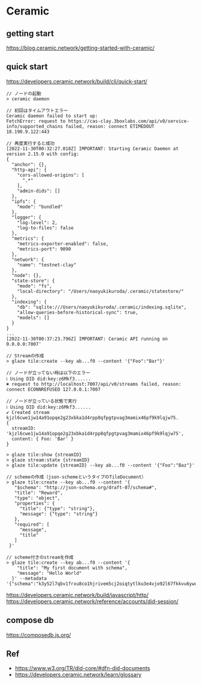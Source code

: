 # Ceramic

## getting start
https://blog.ceramic.network/getting-started-with-ceramic/

## quick start
https://developers.ceramic.network/build/cli/quick-start/

```node
// ノードの起動
> ceramic daemon

// 初回はタイムアウトエラー
Ceramic daemon failed to start up:
FetchError: request to https://cas-clay.3boxlabs.com/api/v0/service-info/supported_chains failed, reason: connect ETIMEDOUT 18.190.9.122:443

// 再度実行すると成功
[2022-11-30T00:32:27.018Z] IMPORTANT: Starting Ceramic Daemon at version 2.15.0 with config: 
{
  "anchor": {},
  "http-api": {
    "cors-allowed-origins": [
      ".*"
    ],
    "admin-dids": []
  },
  "ipfs": {
    "mode": "bundled"
  },
  "logger": {
    "log-level": 2,
    "log-to-files": false
  },
  "metrics": {
    "metrics-exporter-enabled": false,
    "metrics-port": 9090
  },
  "network": {
    "name": "testnet-clay"
  },
  "node": {},
  "state-store": {
    "mode": "fs",
    "local-directory": "/Users/naoyukikuroda/.ceramic/statestore/"
  },
  "indexing": {
    "db": "sqlite:///Users/naoyukikuroda/.ceramic/indexing.sqlite",
    "allow-queries-before-historical-sync": true,
    "models": []
  }
}
...
[2022-11-30T00:37:23.796Z] IMPORTANT: Ceramic API running on 0.0.0.0:7007'

// Streamの作成
> glaze tile:create --key ab...f0 --content '{"Foo":"Bar"}'

// ノードが立ってない時は以下のエラー
ℹ Using DID did:key:z6Mkf3......
✖ request to http://localhost:7007/api/v0/streams failed, reason: connect ECONNREFUSED 127.0.0.1:7007

// ノードが立っている状態で実行
ℹ Using DID did:key:z6Mkf3......
✔ Created stream kjzl6cwe1jw14a91opqe2g23xbka1d4rpp8qfpgtpvag3mamix46pf9k9lqjw75.
{
  streamID: 'kjzl6cwe1jw14a91opqe2g23xbka1d4rpp8qfpgtpvag3mamix46pf9k9lqjw75',
  content: { Foo: 'Bar' }
}

> glaze tile:show {streamID}
> glaze stream:state {streamID}
> glaze tile:update {streamID} --key ab...f0 --content '{"Foo":"Baz"}'

// schemeの作成（json-schemeというタイプのTileDocument）
> glaze tile:create --key ab...f0 --content '{
   "$schema": "http://json-schema.org/draft-07/schema#",
   "title": "Reward",
   "type": "object",
   "properties": {
     "title": {"type": "string"},
     "message": {"type": "string"}
   },
   "required": [
     "message",
     "title"
   ]
 }'

// scheme付きのstreamを作成
> glaze tile:create --key ab...f0 --content '{
    "title": "My first document with schema",
    "message": "Hello World"
  }' --metadata '{"schema":"k3y52l7qbv1frxu8co1hjrivem5cj2oiqtytlku3e4vjo92l67fkkvu6ywuzfxvy8"}'

```

https://developers.ceramic.network/build/javascript/http/
https://developers.ceramic.network/reference/accounts/did-session/

## compose db
https://composedb.js.org/

## Ref
- https://www.w3.org/TR/did-core/#dfn-did-documents
- https://developers.ceramic.network/learn/glossary